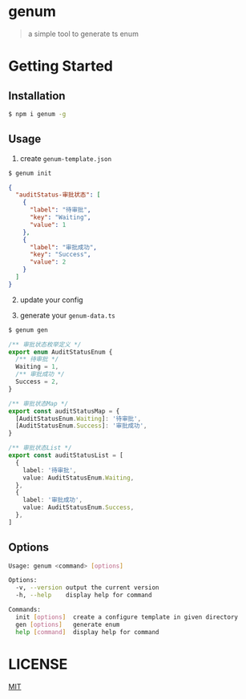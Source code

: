 # genum

> a simple tool to generate ts enum

# Getting Started

## Installation

```bash
$ npm i genum -g
```

## Usage

1. create `genum-template.json`

```bash
$ genum init
```

```json
{
  "auditStatus-审批状态": [
    {
      "label": "待审批",
      "key": "Waiting",
      "value": 1
    },
    {
      "label": "审批成功",
      "key": "Success",
      "value": 2
    }
  ]
}
```

2. update your config

3. generate your `genum-data.ts`

```bash
$ genum gen
```

```ts
/** 审批状态枚举定义 */
export enum AuditStatusEnum {
  /** 待审批 */
  Waiting = 1,
  /** 审批成功 */
  Success = 2,
}

/** 审批状态Map */
export const auditStatusMap = {
  [AuditStatusEnum.Waiting]: '待审批',
  [AuditStatusEnum.Success]: '审批成功',
}

/** 审批状态List */
export const auditStatusList = [
  {
    label: '待审批',
    value: AuditStatusEnum.Waiting,
  },
  {
    label: '审批成功',
    value: AuditStatusEnum.Success,
  },
]
```

## Options

```bash
Usage: genum <command> [options]

Options:
  -v, --version output the current version
  -h, --help    display help for command

Commands:
  init [options]  create a configure template in given directory
  gen [options]   generate enum
  help [command]  display help for command

```

# LICENSE

[MIT](https://///blob/master/LICENSE)
